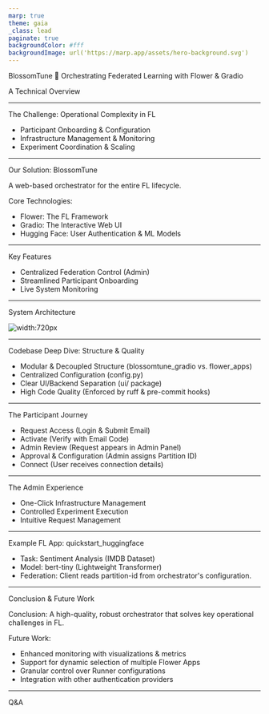 ```yaml
---
marp: true
theme: gaia
_class: lead
paginate: true
backgroundColor: #fff
backgroundImage: url('https://marp.app/assets/hero-background.svg')
---
```


BlossomTune 🌸
Orchestrating Federated Learning with Flower & Gradio

A Technical Overview

<!--
notes: |
Federated Learning is a powerful concept, but putting it into practice reveals significant operational hurdles.

First, there's the challenge of onboarding participants. How do you securely register new clients, verify them, and provide them with the unique configurations they need to join the network without manual intervention?

Second is infrastructure management. An FL system has several moving parts, like the central server. You need an easy way to start, stop, and monitor these components.

Finally, there's experiment coordination. As your federation grows, managing different training runs and tracking the status of dozens or hundreds of participants becomes incredibly complex and error-prone. These are the problems BlossomTune is designed to solve.
-->

---

The Challenge: Operational Complexity in FL

- Participant Onboarding & Configuration
- Infrastructure Management & Monitoring
- Experiment Coordination & Scaling

<!--
notes: |
Our solution is BlossomTune, a web-based orchestrator that provides a comprehensive UI to manage the entire lifecycle of a federated learning experiment.

It's built on a modern stack: It uses Flower as the underlying federated learning framework, Gradio to create the highly interactive and user-friendly web interface, and it leverages Hugging Face for secure user authentication via OAuth and for hosting the example ML models.

Essentially, BlossomTune acts as a central control plane, simplifying the complexities of federated learning for both the administrators running the system and the participants joining it.
-->

---

Our Solution: BlossomTune

A web-based orchestrator for the entire FL lifecycle.

Core Technologies:

- Flower: The FL Framework
- Gradio: The Interactive Web UI
- Hugging Face: User Authentication & ML Models

<!--
notes: |
BlossomTune's features are designed around three core functions.

First, it provides centralized control for administrators. From a secure admin panel, you can start and stop the core Flower Superlink server and the Runner that executes the experiment.

Second, it offers a streamlined onboarding workflow for participants. This is a secure, multi-step process involving authentication, email activation, and admin approval, which ensures only verified clients can join.

And third, it includes live monitoring. The UI provides a real-time log stream from all backend processes, giving administrators clear visibility into the health and status of the federation.
-->

---

Key Features

- Centralized Federation Control (Admin)
- Streamlined Participant Onboarding
- Live System Monitoring

<!--
notes: |
BlossomTune has a clean, modular architecture that separates concerns effectively.

At the top, we have the Gradio Web UI, which is the user-facing interface for all interactions.

This UI communicates with the BlossomTune Backend, which is where our core Python logic lives. This backend handles UI events, manages the database, and controls the lifecycle of the external Flower processes.

Participant data, requests, and system configuration are persisted in a lightweight SQLite Database.

The backend manages the Flower Processes—specifically, the flower-superlink and flwr run commands—as background subprocesses, capturing their logs and status.

Finally, the actual machine learning task is defined in a Decoupled Flower App. This is a critical design choice, as it means the orchestration platform is generic and can run any compatible Flower application without modification.
-->

---

System Architecture

![width:720px](blossomtune-diagram.png)

<!--
notes: |
A quick look at the codebase reveals a well-engineered project that emphasizes maintainability.

The structure is highly modular, with a clear separation between the orchestrator code in blossomtune_gradio and the federated learning tasks in flower_apps.

Configuration is centralized in a single config.py file that sources settings from environment variables, which is a best practice for modern applications.

Within the orchestrator code, there's a clear separation between the UI and backend logic. The ui package defines the Gradio components and their callbacks, keeping the presentation layer distinct from the core business logic in files like federation.py and processing.py.

Finally, the project maintains high code quality by using the ruff tool for linting and formatting, and this is automatically enforced with pre-commit hooks, ensuring a consistent and clean codebase.
-->

---

Codebase Deep Dive: Structure & Quality

- Modular & Decoupled Structure (blossomtune_gradio vs. flower_apps)
- Centralized Configuration (config.py)
- Clear UI/Backend Separation (ui/ package)
- High Code Quality (Enforced by ruff & pre-commit hooks)

<!--
notes: |
For a participant, the journey to join the federation is secure and straightforward.

It begins when a user requests access by logging in with their Hugging Face account and submitting their email.

They then receive an activation code via email and must activate their request, verifying that they own the email address.

Once activated, the request appears in the admin panel for admin review.

The administrator can then approve the request and assign the participant a unique data partition ID.

Finally, the participant's status page updates to show they are approved, and they are presented with the exact connection details they need to configure their client and join the federated run.
-->

---

The Participant Journey

- Request Access (Login & Submit Email)
- Activate (Verify with Email Code)
- Admin Review (Request appears in Admin Panel)
- Approval & Configuration (Admin assigns Partition ID)
- Connect (User receives connection details)

<!--
notes: |
The Admin Panel provides centralized and powerful control over the entire federation.

Admins have one-click infrastructure management, with simple buttons to start and stop the core Superlink process.

They have controlled experiment execution. They can launch a new federated run by selecting the desired Flower App, defining a unique Run ID for tracking, and setting the total number of data partitions for the experiment.

And finally, they have an intuitive interface for request management, with clear tables for pending and approved participants that make it easy to manage the federation's members.
-->

---

The Admin Experience

- One-Click Infrastructure Management
- Controlled Experiment Execution
- Intuitive Request Management

<!--
notes: |
To make the system fully functional out-of-the-box, BlossomTune is bundled with a ready-to-run federated learning application.

The task is sentiment analysis on the well-known IMDB dataset.

The model is a bert-tiny, a lightweight and efficient transformer model from the Hugging Face Hub, making it suitable for federated settings.

Most importantly, the federation logic is designed for this ecosystem. The client app is coded to read its partition-id from the configuration provided by the Flower runtime. This ID is the same one the administrator assigns within the BlossomTune UI, demonstrating the seamless integration between the orchestrator and the individual FL clients.
-->

---

Example FL App: quickstart_huggingface

- Task: Sentiment Analysis (IMDB Dataset)
- Model: bert-tiny (Lightweight Transformer)
- Federation: Client reads partition-id from orchestrator's configuration.

<!--
notes: |
In summary, BlossomTune is a high-quality, robust orchestrator that successfully abstracts away the operational complexity of managing a federated learning system. Its modular design and user-friendly interface make it an excellent tool for both research and production environments.

Looking ahead, we have several ideas for future work. We'd like to build enhanced monitoring with visual charts and performance metrics, not just logs. We plan to add support for dynamically discovering and selecting from multiple Flower Apps, making the platform even more flexible. We also want to expose more granular control over the Runner's configurations directly in the UI and integrate with other authentication providers beyond Hugging Face.
-->

---

Conclusion & Future Work

Conclusion: A high-quality, robust orchestrator that solves key operational challenges in FL.

Future Work:

- Enhanced monitoring with visualizations & metrics
- Support for dynamic selection of multiple Flower Apps
- Granular control over Runner configurations
- Integration with other authentication providers

---

Q&A